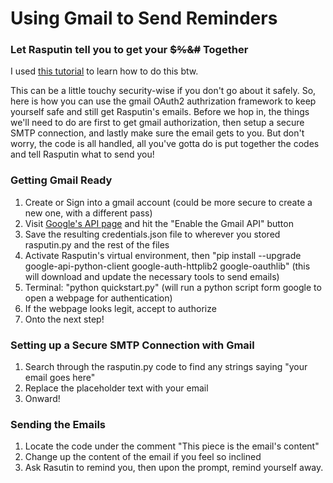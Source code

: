 # Using Gmail to Send Reminders
### Let Rasputin tell you to get your ~~$%&#~~ Together

I used [this tutorial](https://realpython.com/python-send-email/) to learn how to do this btw.

This can be a little touchy security-wise if you don't go about it safely. 
So, here is how you can use the gmail OAuth2 authrization framework to keep yourself safe and still get Rasputin's emails. 
Before we hop in, the things we'll need to do are first to get gmail authorization, then setup a secure SMTP connection, and lastly make sure the email gets to you.
But don't worry, the code is all handled, all you've gotta do is put together the codes and tell Rasputin what to send you!

### Getting Gmail Ready
1. Create or Sign into a gmail account (could be more secure to create a new one, with a different pass)
2. Visit [Google's API page](https://developers.google.com/gmail/api/quickstart/python) and hit the "Enable the Gmail API" button
3. Save the resulting credentials.json file to wherever you stored rasputin.py and the rest of the files
4. Activate Rasputin's virtual environment, then "pip install --upgrade google-api-python-client google-auth-httplib2 google-oauthlib" (this will download and update the necessary tools to send emails)
5. Terminal: "python quickstart.py" (will run a python script form google to open a webpage for authentication)
6. If the webpage looks legit, accept to authorize
7. Onto the next step!

### Setting up a Secure SMTP Connection with Gmail
1. Search through the rasputin.py code to find any strings saying "your email goes here"
2. Replace the placeholder text with your email
3. Onward!

### Sending the Emails
1. Locate the code under the comment "This piece is the email's content"
2. Change up the content of the email if you feel so inclined
3. Ask Rasutin to remind you, then upon the prompt, remind yourself away.
